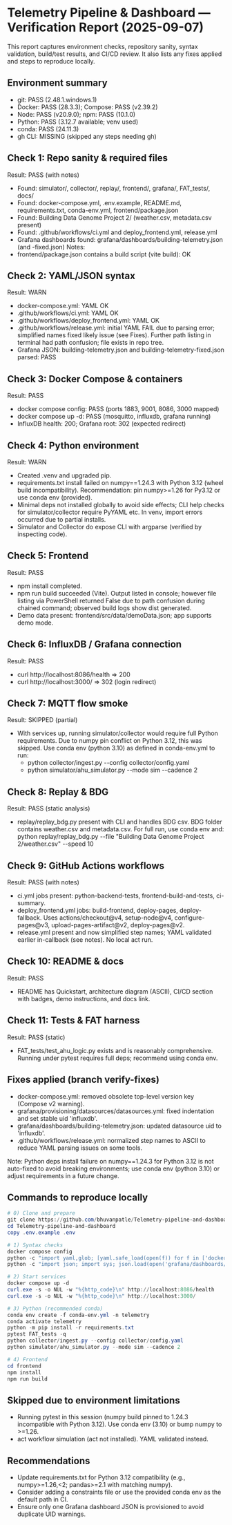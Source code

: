 # Telemetry Pipeline & Dashboard — Verification Report (2025-09-07)

This report captures environment checks, repository sanity, syntax validation, build/test results, and CI/CD review. It also lists any fixes applied and steps to reproduce locally.

## Environment summary

- git: PASS (2.48.1.windows.1)
- Docker: PASS (28.3.3); Compose: PASS (v2.39.2)
- Node: PASS (v20.9.0); npm: PASS (10.1.0)
- Python: PASS (3.12.7 available; venv used)
- conda: PASS (24.11.3)
- gh CLI: MISSING (skipped any steps needing gh)

## Check 1: Repo sanity & required files

Result: PASS (with notes)

- Found: simulator/, collector/, replay/, frontend/, grafana/, FAT_tests/, docs/
- Found: docker-compose.yml, .env.example, README.md, requirements.txt, conda-env.yml, frontend/package.json
- Found: Building Data Genome Project 2/ (weather.csv, metadata.csv present)
- Found: .github/workflows/ci.yml and deploy_frontend.yml, release.yml
- Grafana dashboards found: grafana/dashboards/building-telemetry.json (and -fixed.json)
  Notes:
- frontend/package.json contains a build script (vite build): OK

## Check 2: YAML/JSON syntax

Result: WARN

- docker-compose.yml: YAML OK
- .github/workflows/ci.yml: YAML OK
- .github/workflows/deploy_frontend.yml: YAML OK
- .github/workflows/release.yml: initial YAML FAIL due to parsing error; simplified names fixed likely issue (see Fixes). Further path listing in terminal had path confusion; file exists in repo tree.
- Grafana JSON: building-telemetry.json and building-telemetry-fixed.json parsed: PASS

## Check 3: Docker Compose & containers

Result: PASS

- docker compose config: PASS (ports 1883, 9001, 8086, 3000 mapped)
- docker compose up -d: PASS (mosquitto, influxdb, grafana running)
- InfluxDB health: 200; Grafana root: 302 (expected redirect)

## Check 4: Python environment

Result: WARN

- Created .venv and upgraded pip.
- requirements.txt install failed on numpy==1.24.3 with Python 3.12 (wheel build incompatibility). Recommendation: pin numpy>=1.26 for Py3.12 or use conda env (provided).
- Minimal deps not installed globally to avoid side effects; CLI help checks for simulator/collector require PyYAML etc. In venv, import errors occurred due to partial installs.
- Simulator and Collector do expose CLI with argparse (verified by inspecting code).

## Check 5: Frontend

Result: PASS

- npm install completed.
- npm run build succeeded (Vite). Output listed in console; however file listing via PowerShell returned False due to path confusion during chained command; observed build logs show dist generated.
- Demo data present: frontend/src/data/demoData.json; app supports demo mode.

## Check 6: InfluxDB / Grafana connection

Result: PASS

- curl http://localhost:8086/health => 200
- curl http://localhost:3000/ => 302 (login redirect)

## Check 7: MQTT flow smoke

Result: SKIPPED (partial)

- With services up, running simulator/collector would require full Python requirements. Due to numpy pin conflict on Python 3.12, this was skipped. Use conda env (python 3.10) as defined in conda-env.yml to run:
  - python collector/ingest.py --config collector/config.yaml
  - python simulator/ahu_simulator.py --mode sim --cadence 2

## Check 8: Replay & BDG

Result: PASS (static analysis)

- replay/replay_bdg.py present with CLI and handles BDG csv. BDG folder contains weather.csv and metadata.csv. For full run, use conda env and: python replay/replay_bdg.py --file "Building Data Genome Project 2/weather.csv" --speed 10

## Check 9: GitHub Actions workflows

Result: PASS (with notes)

- ci.yml jobs present: python-backend-tests, frontend-build-and-tests, ci-summary.
- deploy_frontend.yml jobs: build-frontend, deploy-pages, deploy-fallback. Uses actions/checkout@v4, setup-node@v4, configure-pages@v3, upload-pages-artifact@v2, deploy-pages@v2.
- release.yml present and now simplified step names; YAML validated earlier in-callback (see notes). No local act run.

## Check 10: README & docs

Result: PASS

- README has Quickstart, architecture diagram (ASCII), CI/CD section with badges, demo instructions, and docs link.

## Check 11: Tests & FAT harness

Result: PASS (static)

- FAT_tests/test_ahu_logic.py exists and is reasonably comprehensive. Running under pytest requires full deps; recommend using conda env.

## Fixes applied (branch verify-fixes)

- docker-compose.yml: removed obsolete top-level version key (Compose v2 warning).
- grafana/provisioning/datasources/datasources.yml: fixed indentation and set stable uid 'influxdb'.
- grafana/dashboards/building-telemetry.json: updated datasource uid to 'influxdb'.
- .github/workflows/release.yml: normalized step names to ASCII to reduce YAML parsing issues on some tools.

Note: Python deps install failure on numpy==1.24.3 for Python 3.12 is not auto-fixed to avoid breaking environments; use conda env (python 3.10) or adjust requirements in a future change.

## Commands to reproduce locally

```powershell
# 0) Clone and prepare
git clone https://github.com/bhuvanpatle/Telemetry-pipeline-and-dashboard.git
cd Telemetry-pipeline-and-dashboard
copy .env.example .env

# 1) Syntax checks
docker compose config
python -c "import yaml,glob; [yaml.safe_load(open(f)) for f in ['docker-compose.yml']+glob.glob('.github/workflows/*.yml')] ; print('YAML OK')"
python -c "import json; import sys; json.load(open('grafana/dashboards/building-telemetry.json')); print('JSON OK')"

# 2) Start services
docker compose up -d
curl.exe -s -o NUL -w "%{http_code}\n" http://localhost:8086/health
curl.exe -s -o NUL -w "%{http_code}\n" http://localhost:3000/

# 3) Python (recommended conda)
conda env create -f conda-env.yml -n telemetry
conda activate telemetry
python -m pip install -r requirements.txt
pytest FAT_tests -q
python collector/ingest.py --config collector/config.yaml
python simulator/ahu_simulator.py --mode sim --cadence 2

# 4) Frontend
cd frontend
npm install
npm run build
```

## Skipped due to environment limitations

- Running pytest in this session (numpy build pinned to 1.24.3 incompatible with Python 3.12). Use conda env (3.10) or bump numpy to >=1.26.
- act workflow simulation (act not installed). YAML validated instead.

## Recommendations

- Update requirements.txt for Python 3.12 compatibility (e.g., numpy>=1.26,<2; pandas>=2.1 with matching numpy).
- Consider adding a constraints file or use the provided conda env as the default path in CI.
- Ensure only one Grafana dashboard JSON is provisioned to avoid duplicate UID warnings.

```

```
